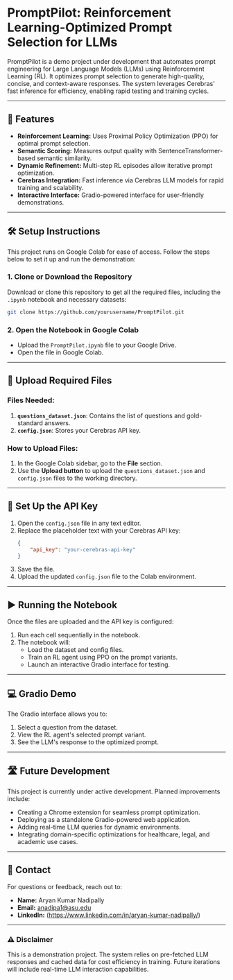 # PromptPilot: Reinforcement Learning-Optimized Prompt Selection for LLMs

PromptPilot is a demo project under development that automates prompt engineering for Large Language Models (LLMs) using Reinforcement Learning (RL). It optimizes prompt selection to generate high-quality, concise, and context-aware responses. The system leverages Cerebras' fast inference for efficiency, enabling rapid testing and training cycles.

---

## 🚀 Features

- **Reinforcement Learning:** Uses Proximal Policy Optimization (PPO) for optimal prompt selection.
- **Semantic Scoring:** Measures output quality with SentenceTransformer-based semantic similarity.
- **Dynamic Refinement:** Multi-step RL episodes allow iterative prompt optimization.
- **Cerebras Integration:** Fast inference via Cerebras LLM models for rapid training and scalability.
- **Interactive Interface:** Gradio-powered interface for user-friendly demonstrations.

---

## 🛠️ Setup Instructions

This project runs on Google Colab for ease of access. Follow the steps below to set it up and run the demonstration:

### 1. Clone or Download the Repository
Download or clone this repository to get all the required files, including the `.ipynb` notebook and necessary datasets:
```bash
git clone https://github.com/yourusername/PromptPilot.git
```

### 2. Open the Notebook in Google Colab
- Upload the `PromptPilot.ipynb` file to your Google Drive.
- Open the file in Google Colab.

---

## 📂 Upload Required Files

### Files Needed:
1. **`questions_dataset.json`**: Contains the list of questions and gold-standard answers.
2. **`config.json`**: Stores your Cerebras API key.

### How to Upload Files:
1. In the Google Colab sidebar, go to the **File** section.
2. Use the **Upload button** to upload the `questions_dataset.json` and `config.json` files to the working directory.

---

## 📝 Set Up the API Key

1. Open the `config.json` file in any text editor.
2. Replace the placeholder text with your Cerebras API key:
   ```json
   {
       "api_key": "your-cerebras-api-key"
   }
   ```
3. Save the file.
4. Upload the updated `config.json` file to the Colab environment.

---

## ▶️ Running the Notebook

Once the files are uploaded and the API key is configured:
1. Run each cell sequentially in the notebook.
2. The notebook will:
   - Load the dataset and config files.
   - Train an RL agent using PPO on the prompt variants.
   - Launch an interactive Gradio interface for testing.

---

## 💻 Gradio Demo

The Gradio interface allows you to:
1. Select a question from the dataset.
2. View the RL agent's selected prompt variant.
3. See the LLM's response to the optimized prompt.

---

## 🛣️ Future Development

This project is currently under active development. Planned improvements include:
- Creating a Chrome extension for seamless prompt optimization.
- Deploying as a standalone Gradio-powered web application.
- Adding real-time LLM queries for dynamic environments.
- Integrating domain-specific optimizations for healthcare, legal, and academic use cases.

---

## 📧 Contact

For questions or feedback, reach out to:
- **Name:** Aryan Kumar Nadipally
- **Email:** anadipa1@asu.edu 
- **LinkedIn:** (https://www.linkedin.com/in/aryan-kumar-nadipally/)

---

### ⚠️ Disclaimer

This is a demonstration project. The system relies on pre-fetched LLM responses and cached data for cost efficiency in training. Future iterations will include real-time LLM interaction capabilities.
